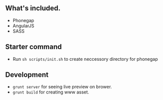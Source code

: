 ## What's included.
- Phonegap
- AngularJS
- SASS

## Starter command
- Run `sh scripts/init.sh` to create neccessory directory for phonegap


## Development
- `grunt server` for seeing live preview on brower.
- `grunt build` for creating www asset.

